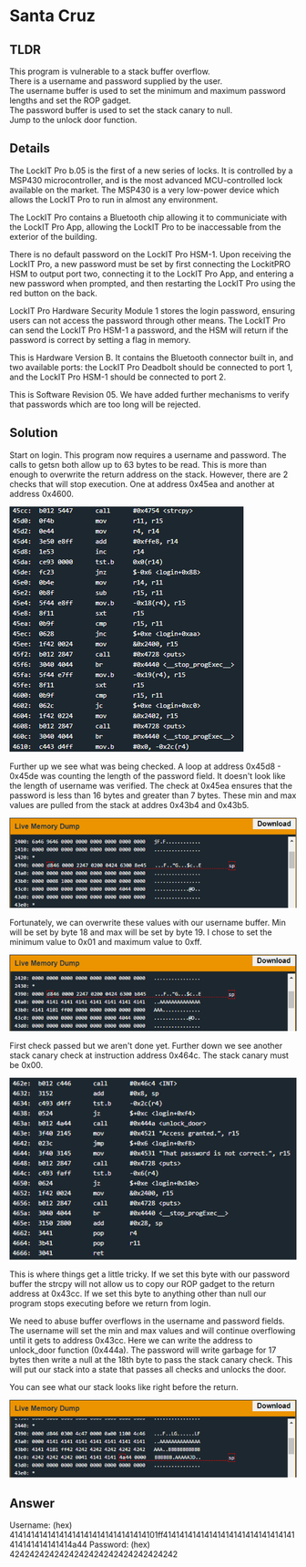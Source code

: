 # Santa Cruz
## TLDR
This program is vulnerable to a stack buffer overflow.  
There is a username and password supplied by the user.  
The username buffer is used to set the minimum and maximum password lengths and set the ROP gadget.  
The password buffer is used to set the stack canary to null.  
Jump to the unlock door function.  

## Details
The LockIT Pro b.05  is the first of a new series  of locks. It is
controlled by a  MSP430 microcontroller, and is  the most advanced
MCU-controlled lock available on the  market. The MSP430 is a very
low-power device which allows the LockIT  Pro to run in almost any
environment.

The  LockIT  Pro   contains  a  Bluetooth  chip   allowing  it  to
communiciate with the  LockIT Pro App, allowing the  LockIT Pro to
be inaccessable from the exterior of the building.

There  is no  default  password  on the  LockIT  Pro HSM-1.   Upon
receiving the  LockIT Pro,  a new  password must  be set  by first
connecting the LockitPRO HSM to  output port two, connecting it to
the LockIT Pro App, and entering a new password when prompted, and
then restarting the LockIT Pro using the red button on the back.
    
LockIT Pro Hardware  Security Module 1 stores  the login password,
ensuring users  can not access  the password through  other means.
The LockIT Pro  can send the LockIT Pro HSM-1  a password, and the
HSM will  return if the password  is correct by setting  a flag in
memory.
    
This is Hardware  Version B.  It contains  the Bluetooth connector
built in, and two available  ports: the LockIT Pro Deadbolt should
be  connected to  port  1,  and the  LockIT  Pro  HSM-1 should  be
connected to port 2.

This is Software Revision 05.  We have added further mechanisms to
verify that passwords which are too long will be rejected.

## Solution
Start on login. This program now requires a username and password. The calls to getsn both allow up to 63 bytes to be read. This is more than enough to overwrite the return address on the stack. However, there are 2 checks that will stop execution. One at address 0x45ea and another at address 0x4600.

![login](./screenshots/login.png)

Further up we see what was being checked. A loop at address 0x45d8 - 0x45de was counting the length of the password field. It doesn't look like the length of username was verified. The check at 0x45ea ensures that the password is less than 16 bytes and greater than 7 bytes. These min and max values are pulled from the stack at addres 0x43b4 and 0x43b5.

![memory](./screenshots/memory.png)

Fortunately, we can overwrite these values with our username buffer. Min will be set by byte 18 and max will be set by byte 19. I chose to set the minimum value to 0x01 and maximum value to 0xff.

![memory2](./screenshots/memory2.png)

First check passed but we aren't done yet. Further down we see another stack canary check at instruction address 0x464c. The stack canary must be 0x00. 

![login2](./screenshots/login2.png)

This is where things get a little tricky. If we set this byte with our password buffer the strcpy will not allow us to copy our ROP gadget to the return address at 0x43cc. If we set this byte to anything other than null our program stops executing before we return from login.

We need to abuse buffer overflows in the username and password fields. The username will set the min and max values and will continue overflowing until it gets to address 0x43cc. Here we can write the address to unlock_door function (0x444a). The password will write garbage for 17 bytes then write a null at the 18th byte to pass the stack canary check. This will put our stack into a state that passes all checks and unlocks the door.

You can see what our stack looks like right before the return.

![memory3](./screenshots/memory3.png)

## Answer
Username: (hex) 414141414141414141414141414141414101ff41414141414141414141414141414141414141414141414a44
Password: (hex) 4242424242424242424242424242424242
